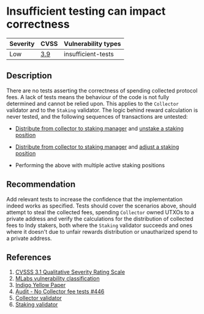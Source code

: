 # Insufficient testing can impact correctness

| Severity | CVSS | Vulnerability types |
| -- | -- | -- |
| Low | [3.9](https://nvd.nist.gov/vuln-metrics/cvss/v3-calculator?vector=AV:N/AC:H/PR:N/UI:N/S:C/C:N/I:L/A:N/E:U/RL:O/RC:U/CR:H/IR:H/AR:M/MAV:X/MAC:X/MPR:X/MUI:X/MS:X/MC:N/MI:L/MA:N&version=3.1) | insufficient-tests |

## Description

There are no tests asserting the correctness of spending collected protocol fees. A lack of tests means the behaviour of the code is not fully determined and cannot be relied upon. This applies to the `Collector` validator and to the `Staking` validator. The logic behind reward calculation is never tested, and the following sequences of transactions are untested:

- [Distribute from collector to staking manager](https://github.com/IndigoProtocol/smart-contracts/blob/532d8cb96e81955a812d823417b742c4f6415f4a/src/Indigo/Contracts/Staking/OnChain.hs#L170 "distribute validator") and [unstake a staking position](https://github.com/IndigoProtocol/smart-contracts/blob/532d8cb96e81955a812d823417b742c4f6415f4a/src/Indigo/Contracts/Staking/OnChain.hs#L322 "unstake validator")

- [Distribute from collector to staking manager](https://github.com/IndigoProtocol/smart-contracts/blob/532d8cb96e81955a812d823417b742c4f6415f4a/src/Indigo/Contracts/Staking/OnChain.hs#L170 "distribute validator") and [adjust a staking position](https://github.com/IndigoProtocol/smart-contracts/blob/532d8cb96e81955a812d823417b742c4f6415f4a/src/Indigo/Contracts/Staking/OnChain.hs#L240 "adjust validator")

- Performing the above with multiple active staking positions

## Recommendation

Add relevant tests to increase the confidence that the implementation indeed works as specified. Tests should cover the scenarios above, should attempt to steal the collected fees, spending `Collector` owned UTXOs to a private address and verify the calculations for the distribution of collected fees to Indy stakers, both where the `Staking` validator succeeds and ones where it doesn't due to unfair rewards distribution or unautharized spend to a private address.

## References

1. [CVSSS 3.1 Qualitative Severity Rating Scale](https://www.first.org/cvss/v3.1/specification-document)
2. [MLabs vulnerability classification](https://www.notion.so/Vulnerability-Types-ad39253c84ce443a82b835d94d765ba2)
3. [Indigo Yellow Paper](https://indigoprotocol.io/wp-content/uploads/2022/01/yellowpaper.pdf)
4. [Audit - No Collector fee tests #446](https://github.com/IndigoProtocol/smart-contracts/pull/446)
5. [Collector validator](https://github.com/IndigoProtocol/smart-contracts/blob/c2748d1c03d089fcf913d31ace378a4920e909bd/src/Indigo/Contracts/Collector/OnChain.hs#L30)
6. [Staking validator](https://github.com/IndigoProtocol/smart-contracts/blob/c2748d1c03d089fcf913d31ace378a4920e909bd/src/Indigo/Contracts/Staking/OnChain.hs#L49)
